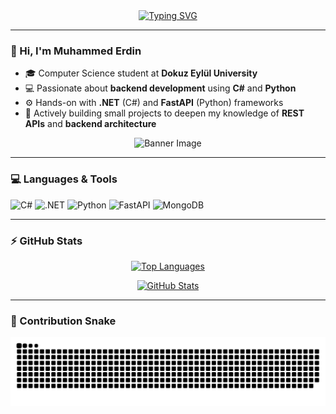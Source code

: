 <div align="center">
  <a href="https://github.com/MuhammedErdin">
    <img src="https://readme-typing-svg.demolab.com?font=Fira+Code&size=28&duration=3000&pause=500&center=true&vCenter=true&width=500&lines=💫+Muhammed+Erdin+✨;📚+Computer+Science+Student+💻;Welcome+To+My+Profile+👀" alt="Typing SVG" />
  </a>
</div>

---

### 👋 Hi, I'm Muhammed Erdin

- 🎓 Computer Science student at **Dokuz Eylül University**
- 💻 Passionate about **backend development** using **C#** and **Python**
- ⚙️ Hands-on with **.NET** (C#) and **FastAPI** (Python) frameworks  
- 🌱 Actively building small projects to deepen my knowledge of **REST APIs** and **backend architecture**

<div align="center">
  <img src="https://github.com/MuhammedErdin/MuhammedErdin/assets/157478392/b51cb96a-63ca-4ac0-911d-b478fd59feb0" alt="Banner Image" />
</div>

---

### 💻 Languages & Tools

![C#](https://img.shields.io/badge/c%23-%23239120.svg?style=for-the-badge&logo=csharp&logoColor=white)
![.NET](https://img.shields.io/badge/.NET-5C2D91?style=for-the-badge&logo=.net&logoColor=white)
![Python](https://img.shields.io/badge/python-3670A0?style=for-the-badge&logo=python&logoColor=ffdd54)
![FastAPI](https://img.shields.io/badge/FastAPI-005571?style=for-the-badge&logo=fastapi)
![MongoDB](https://img.shields.io/badge/MongoDB-%234ea94b.svg?style=for-the-badge&logo=mongodb&logoColor=white)

---

### ⚡ GitHub Stats

<p align="center">
  <a href="https://github.com/MuhammedErdin">
    <img src="https://github-readme-stats.vercel.app/api/top-langs/?username=MuhammedErdin&langs_count=10&title_color=460080&text_color=ffffff&icon_color=ffffff&bg_color=000000&hide_border=true&locale=en&custom_title=Top%20Languages" alt="Top Languages" />
  </a>
</p>

<p align="center">
  <a href="https://github.com/MuhammedErdin">
    <img src="https://github-readme-stats.vercel.app/api?username=MuhammedErdin&show_icons=true&hide=prs,issues,contribs&title_color=460080&text_color=ffffff&icon_color=6366f1&bg_color=000000&hide_border=true" alt="GitHub Stats" />
  </a>

---

### 🐍 Contribution Snake

<picture>
  <source media="(prefers-color-scheme: dark)" srcset="https://raw.githubusercontent.com/MuhammedErdin/MuhammedErdin/output/github-contribution-grid-snake-dark.svg">
  <source media="(prefers-color-scheme: light)" srcset="https://raw.githubusercontent.com/MuhammedErdin/MuhammedErdin/output/github-contribution-grid-snake.svg">
  <img alt="GitHub Contribution Snake" src="https://raw.githubusercontent.com/MuhammedErdin/MuhammedErdin/output/github-contribution-grid-snake.svg">
</picture>
